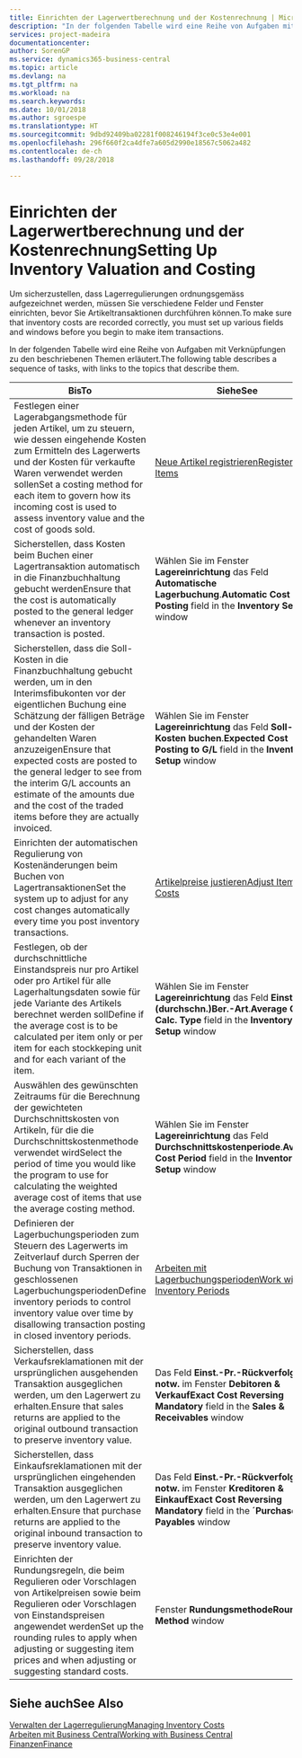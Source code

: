 ```yaml
---
title: Einrichten der Lagerwertberechnung und der Kostenrechnung | Microsoft Docs
description: "In der folgenden Tabelle wird eine Reihe von Aufgaben mit Verknüpfungen zu den beschriebenen Themen erläutert."
services: project-madeira
documentationcenter: 
author: SorenGP
ms.service: dynamics365-business-central
ms.topic: article
ms.devlang: na
ms.tgt_pltfrm: na
ms.workload: na
ms.search.keywords: 
ms.date: 10/01/2018
ms.author: sgroespe
ms.translationtype: HT
ms.sourcegitcommit: 9dbd92409ba02281f008246194f3ce0c53e4e001
ms.openlocfilehash: 296f660f2ca4dfe7a605d2990e18567c5062a482
ms.contentlocale: de-ch
ms.lasthandoff: 09/28/2018

---
```

# <a name="setting-up-inventory-valuation-and-costing"></a><span data-ttu-id="def22-103">Einrichten der Lagerwertberechnung und der Kostenrechnung</span><span class="sxs-lookup"><span data-stu-id="def22-103">Setting Up Inventory Valuation and Costing</span></span>
<span data-ttu-id="def22-104">Um sicherzustellen, dass Lagerregulierungen ordnungsgemäss aufgezeichnet werden, müssen Sie verschiedene Felder und Fenster einrichten, bevor Sie Artikeltransaktionen durchführen können.</span><span class="sxs-lookup"><span data-stu-id="def22-104">To make sure that inventory costs are recorded correctly, you must set up various fields and windows before you begin to make item transactions.</span></span>

<span data-ttu-id="def22-105">In der folgenden Tabelle wird eine Reihe von Aufgaben mit Verknüpfungen zu den beschriebenen Themen erläutert.</span><span class="sxs-lookup"><span data-stu-id="def22-105">The following table describes a sequence of tasks, with links to the topics that describe them.</span></span>

|<span data-ttu-id="def22-106">**Bis**</span><span class="sxs-lookup"><span data-stu-id="def22-106">**To**</span></span>|<span data-ttu-id="def22-107">**Siehe**</span><span class="sxs-lookup"><span data-stu-id="def22-107">**See**</span></span>|  
|------------|-------------|  
|<span data-ttu-id="def22-108">Festlegen einer Lagerabgangsmethode für jeden Artikel, um zu steuern, wie dessen eingehende Kosten zum Ermitteln des Lagerwerts und der Kosten für verkaufte Waren verwendet werden sollen</span><span class="sxs-lookup"><span data-stu-id="def22-108">Set a costing method for each item to govern how its incoming cost is used to assess inventory value and the cost of goods sold.</span></span>|[<span data-ttu-id="def22-109">Neue Artikel registrieren</span><span class="sxs-lookup"><span data-stu-id="def22-109">Register New Items</span></span>](inventory-how-register-new-items.md)|  
|<span data-ttu-id="def22-110">Sicherstellen, dass Kosten beim Buchen einer Lagertransaktion automatisch in die Finanzbuchhaltung gebucht werden</span><span class="sxs-lookup"><span data-stu-id="def22-110">Ensure that the cost is automatically posted to the general ledger whenever an inventory transaction is posted.</span></span>|<span data-ttu-id="def22-111">Wählen Sie im Fenster **Lagereinrichtung** das Feld **Automatische Lagerbuchung**.</span><span class="sxs-lookup"><span data-stu-id="def22-111">**Automatic Cost Posting** field in the **Inventory Setup** window</span></span>|  
|<span data-ttu-id="def22-112">Sicherstellen, dass die Soll-Kosten in die Finanzbuchhaltung gebucht werden, um in den Interimsfibukonten vor der eigentlichen Buchung eine Schätzung der fälligen Beträge und der Kosten der gehandelten Waren anzuzeigen</span><span class="sxs-lookup"><span data-stu-id="def22-112">Ensure that expected costs are posted to the general ledger to see from the interim G/L accounts an estimate of the amounts due and the cost of the traded items before they are actually invoiced.</span></span>|<span data-ttu-id="def22-113">Wählen Sie im Fenster **Lagereinrichtung** das Feld **Soll-Kosten buchen**.</span><span class="sxs-lookup"><span data-stu-id="def22-113">**Expected Cost Posting to G/L** field in the **Inventory Setup** window</span></span>|  
|<span data-ttu-id="def22-114">Einrichten der automatischen Regulierung von Kostenänderungen beim Buchen von Lagertransaktionen</span><span class="sxs-lookup"><span data-stu-id="def22-114">Set the system up to adjust for any cost changes automatically every time you post inventory transactions.</span></span>|[<span data-ttu-id="def22-115">Artikelpreise justieren</span><span class="sxs-lookup"><span data-stu-id="def22-115">Adjust Item Costs</span></span>](inventory-how-adjust-item-costs.md)|  
|<span data-ttu-id="def22-116">Festlegen, ob der durchschnittliche Einstandspreis nur pro Artikel oder pro Artikel für alle Lagerhaltungsdaten sowie für jede Variante des Artikels berechnet werden soll</span><span class="sxs-lookup"><span data-stu-id="def22-116">Define if the average cost is to be calculated per item only or per item for each stockkeping unit and for each variant of the item.</span></span>|<span data-ttu-id="def22-117">Wählen Sie im Fenster **Lagereinrichtung** das Feld **Einst.-Pr.(durchschn.)Ber.-Art**.</span><span class="sxs-lookup"><span data-stu-id="def22-117">**Average Cost Calc. Type** field in the **Inventory Setup** window</span></span>|  
|<span data-ttu-id="def22-118">Auswählen des gewünschten Zeitraums für die Berechnung der gewichteten Durchschnittskosten von Artikeln, für die die Durchschnittskostenmethode verwendet wird</span><span class="sxs-lookup"><span data-stu-id="def22-118">Select the period of time you would like the program to use for calculating the weighted average cost of items that use the average costing method.</span></span>|<span data-ttu-id="def22-119">Wählen Sie im Fenster **Lagereinrichtung** das Feld **Durchschnittskostenperiode**.</span><span class="sxs-lookup"><span data-stu-id="def22-119">**Average Cost Period** field in the **Inventory Setup** window</span></span>|  
|<span data-ttu-id="def22-120">Definieren der Lagerbuchungsperioden zum Steuern des Lagerwerts im Zeitverlauf durch Sperren der Buchung von Transaktionen in geschlossenen Lagerbuchungsperioden</span><span class="sxs-lookup"><span data-stu-id="def22-120">Define inventory periods to control inventory value over time by disallowing transaction posting in closed inventory periods.</span></span>|[<span data-ttu-id="def22-121">Arbeiten mit Lagerbuchungsperioden</span><span class="sxs-lookup"><span data-stu-id="def22-121">Work with Inventory Periods</span></span>](finance-how-to-work-with-inventory-periods.md)|  
|<span data-ttu-id="def22-122">Sicherstellen, dass Verkaufsreklamationen mit der ursprünglichen ausgehenden Transaktion ausgeglichen werden, um den Lagerwert zu erhalten.</span><span class="sxs-lookup"><span data-stu-id="def22-122">Ensure that sales returns are applied to the original outbound transaction to preserve inventory value.</span></span>|<span data-ttu-id="def22-123">Das Feld **Einst.-Pr.-Rückverfolg. notw.** im Fenster **Debitoren & Verkauf**</span><span class="sxs-lookup"><span data-stu-id="def22-123">**Exact Cost Reversing Mandatory** field in the **Sales & Receivables** window</span></span>|  
|<span data-ttu-id="def22-124">Sicherstellen, dass Einkaufsreklamationen mit der ursprünglichen eingehenden Transaktion ausgeglichen werden, um den Lagerwert zu erhalten.</span><span class="sxs-lookup"><span data-stu-id="def22-124">Ensure that purchase returns are applied to the original inbound transaction to preserve inventory value.</span></span>|<span data-ttu-id="def22-125">Das Feld **Einst.-Pr.-Rückverfolg. notw.** im Fenster **Kreditoren & Einkauf**</span><span class="sxs-lookup"><span data-stu-id="def22-125">**Exact Cost Reversing Mandatory** field in the **´Purchases & Payables** window</span></span>|
|<span data-ttu-id="def22-126">Einrichten der Rundungsregeln, die beim Regulieren oder Vorschlagen von Artikelpreisen sowie beim Regulieren oder Vorschlagen von Einstandspreisen angewendet werden</span><span class="sxs-lookup"><span data-stu-id="def22-126">Set up the rounding rules to apply when adjusting or suggesting item prices and when adjusting or suggesting standard costs.</span></span>|<span data-ttu-id="def22-127">Fenster **Rundungsmethode**</span><span class="sxs-lookup"><span data-stu-id="def22-127">**Rounding Method** window</span></span>|  

## <a name="see-also"></a><span data-ttu-id="def22-128">Siehe auch</span><span class="sxs-lookup"><span data-stu-id="def22-128">See Also</span></span>  
[<span data-ttu-id="def22-129">Verwalten der Lagerregulierung</span><span class="sxs-lookup"><span data-stu-id="def22-129">Managing Inventory Costs</span></span>](finance-manage-inventory-costs.md)  
[<span data-ttu-id="def22-130">Arbeiten mit  Business Central</span><span class="sxs-lookup"><span data-stu-id="def22-130">Working with Business Central</span></span>](ui-work-product.md)  
[<span data-ttu-id="def22-131">Finanzen</span><span class="sxs-lookup"><span data-stu-id="def22-131">Finance</span></span>](finance.md)  

